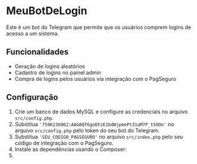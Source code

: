 # MeuBotDeLogin

Este é um bot do Telegram que permite que os usuários comprem logins de acesso a um sistema.

## Funcionalidades

- Geração de logins aleatórios
- Cadastro de logins no painel admin
- Compra de logins pelos usuários via integração com o PagSeguro

## Configuração

1. Crie um banco de dados MySQL e configure as credenciais no arquivo `src/config.php`.
2. Substitua `'7596236062:AAG8Qf6goDFzE1bdWjpmePt31aM7P_tSOOo'` no arquivo `src/config.php` pelo token do seu bot do Telegram.
3. Substitua `'SEU_CODIGO_PAGSEGURO'` no arquivo `src/index.php` pelo seu código de integração com o PagSeguro.
4. Instale as dependências usando o Composer:
5. 

